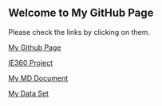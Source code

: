 ## Welcome to My GitHub Page 

Please check the links by clicking on them.

[My Github Page](https://github.com/BU-IE-360/spring24-furkancelen)

[IE360 Project](https://bu-ie-360.github.io/spring24-furkancelen/IE360Project/IE360_project-final_form_report.html) 

[My MD Document](https://bu-ie-360.github.io/spring24-furkancelen/IE360HW1.md) 


[My Data Set](https://bu-ie-360.github.io/spring24-furkancelen/study_performance.csv) 

